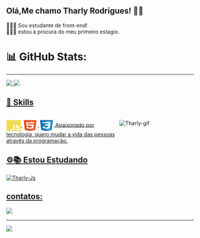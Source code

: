 ## Olá,Me chamo Tharly Rodrigues! 👋🏻 <br>
👨🏻‍💻 Sou estudante de front-end!<br>👨🏻‍💼 estou à procura do meu primeiro estagio. <br>
# 📊 GitHub Stats:
---
<div>
<a href="https://github.com/Tharly">
 <img height="180em" src="https://github-readme-stats.vercel.app/api?username=TharlyRodrigues&show_icons=true&theme=dracula&include_all_commits=true&count_private=true"/>
<img height="180em" src="https://github-readme-stats.vercel.app/api/top-langs/?username=TharlyRodrigues&layout=compact&langs_count=7&theme=dracula"/>
</div>

 ## 🚀 Skills
 <div style="display: inline_block"><br>
  <img align="center" alt="Tharly-Js" height="30" width="40" src="https://raw.githubusercontent.com/devicons/devicon/master/icons/javascript/javascript-plain.svg">
  <img align="center" alt="Tharly-HTML" height="30" width="40" src="https://raw.githubusercontent.com/devicons/devicon/master/icons/html5/html5-original.svg">
  <img align="center" alt="Tharly-CSS" height="30" width="40" src="https://raw.githubusercontent.com/devicons/devicon/master/icons/css3/css3-original.svg">
  <img align="right" alt="Tharly-gif" height="200" width="200" src="https://media.tenor.com/2fXbn6Xtt0UAAAAC/software-software-development.gif">
  Apaixonado por tecnologia, quero mudar a vida das pessoas através da programação.

</div>
 
## ⚙📚 Estou Estudando
 <div>
   <img align="center" alt="Tharly-Js" height="30" width="40" src="https://cdn.jsdelivr.net/gh/devicons/devicon/icons/react/react-original.svg" />     
 </div>
 
## contatos:
 </div>
 <div>
 <a href="https://www.linkedin.com/in/tharly-rodrigues-45abb9243/" target="_blank"><img src="https://img.shields.io/badge/-LinkedIn-%230077B5?style=for-the-badge&logo=linkedin&logoColor=white" target="_blank"></a> 
 
 </div>
 
 
  
 
---
[![](https://visitcount.itsvg.in/api?id=TharlyRodrigues&icon=0&color=0)](https://visitcount.itsvg.in)

<!-- Proudly created with GPRM ( https://gprm.itsvg.in ) -->

